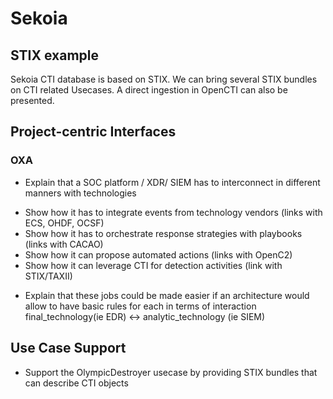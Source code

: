 # Sekoia


## STIX example
Sekoia CTI database is based on STIX.
We can bring several STIX bundles on CTI related Usecases.
A direct ingestion in OpenCTI can also be presented.


## Project-centric Interfaces
### OXA

* Explain that a SOC platform / XDR/ SIEM has to interconnect in different manners with technologies
 - Show how it has to integrate events from technology vendors (links with ECS, OHDF, OCSF)
 - Show how it has to orchestrate response strategies with playbooks (links with CACAO)
 - Show how it can propose automated actions (links with OpenC2)
 - Show how it can leverage CTI for detection activities (link with STIX/TAXII)

* Explain that these jobs could be made easier if an architecture would allow to have basic rules for each in terms of interaction final_technology(ie EDR) <-> analytic_technology (ie SIEM)


## Use Case Support
- Support the OlympicDestroyer usecase by providing STIX bundles that can describe CTI objects
